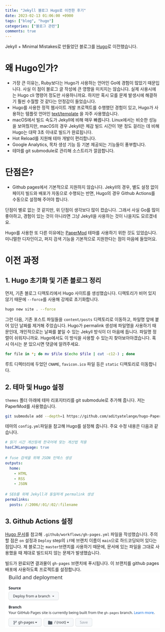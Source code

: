 ```yaml
---
title: "Jekyll 블로그 Hugo로 이전한 후기"
date: 2023-02-13 01:06:00 +0900
tags: ["blog", "hugo"]
categories: ["블로그 관련"]
comments: true
---
```


Jekyll + Minimal Mistakes로 만들었던 블로그를 [Hugo](https://gohugo.io/)로 이전했습니다.

# 왜 Hugo인가?
* 가장 큰 이유는, Ruby보다는 Hugo가 사용하는 언어인 Go에 경험이 많았기 때문입니다. 사실 이 점이 블로그 글 작성에 큰 영향을 미치지는 않습니다. 실제 사용시에는 Hugo cli 명령어 정도만 사용하니까요. 하지만 혹시 모를 문제 발생시에 해결하기 훨씬 수월할 것 같다는 안정감이 들었습니다.
* Hugo를 사용한 정적 웹사이트 개발 프로젝트를 수행했던 경험이 있고, Hugo가 사용하는 템플릿 언어인 [text/template](https://pkg.go.dev/text/template) 을 자주 사용했습니다.
* macOS에서 빌드 속도가 Jekyll에 비해 매우 빠릅니다. Linux에서는 비슷한 성능을 보여줬지만, macOS의 경우 Jekyll은 체감 빌드 시간이 1분 정도 걸리는 데 비해 Hugo는 대략 3초 이내로 빌드가 완료됩니다.
* Hot Reload를 지원해 테마 개발이 편리합니다.
* Google Analytics, 목차 생성 기능 등 기본 제공되는 기능들이 풍부합니다.
* 테마를 git submodule로 관리해 소스트리가 깔끔합니다.

# 단점은?
* Github pages에서 기본적으로 지원하지 않습니다. Jekyll의 경우, 별도 설정 없이 페이지 빌드와 배포가 자동으로 수행되는 반면, Hugo의 경우 Github Actions를 수동으로 설정해 주어야 합니다.

단점이 별로 없는 것 같지만, 위 단점이 생각보다 많이 컸습니다. 그래서 사실 Go를 많이 좋아하고, 경험이 있는 것이 아니라면 그냥 Jekyll을 사용하는 것이 나을지도 모르겠네요.


Hugo를 사용한 또 다른 이유에는 [PaperMod](https://themes.gohugo.io/themes/hugo-papermod/) 테마를 사용하기 위한 것도 있었습니다. 미니멀한 디자인이고, 퍼지 검색 기능을 기본적으로 지원한다는 점이 마음에 들었어요.

# 이전 과정
## 1. Hugo 초기화 및 기존 블로그 정리
먼저, 기존 블로그 디렉토리에서 Hugo 사이트를 생성했습니다. 디렉토리가 비어 있지 않기 때문에 `--force`를 사용해 강제로 초기화합니다.
```zsh
hugo new site . --force
```
그런 다음, 기존 포스트 파일들을 `content/posts` 디렉토리로 이동하고, 파일명 앞에 붙어 있던 날짜를 제거해 주었습니다. Hugo가 permalink 생성에 파일명을 사용하기 때문인데, 개인적으로는 날짜를 붙일 수 있는 Jekyll 방식이 더 마음에 듭니다. 파일명 정렬이 쉬워지니까요. Hugo에서도 이 방식을 사용할 수 있는지 찾아보아야겠습니다. 혹시 아시는 분 있으시면 댓글에 알려주세요.
```zsh
for file in *; do mv $file $(echo $file | cut -c12-) ; done
```

루트 디렉터리에 두었던 `CNAME`, `favicon.ico` 파일 등은 `static` 디렉토리로 이동합니다.

## 2. 테마 및 Hugo 설정
`themes` 폴더 아래에 테마 리포지터리를 git submodule로 추가해 줍니다. 저는 PaperMod를 사용했습니다.
```zsh
git submodule add --depth=1 https://github.com/adityatelange/hugo-PaperMod.git themes/PaperMod
```
테마의 `config.yml`파일을 참고해 Hugo를 설정해 줍니다. 주요 수정 내용은 다음과 같습니다.
```yaml
# 읽기 시간 계산등에 한국어에 맞는 계산법 적용
hasCJKLanguage: true

# fuse 검색을 위해 JSON 인덱스 생성
outputs:
  home:
    - HTML
    - RSS
    - JSON

# SEO를 위해 Jekyll과 동일하게 permalink 생성
permalinks:
  posts: /:2006/:01/:02/:filename
```
## 3. Github Actions 설정
[Hugo 문서](https://gohugo.io/hosting-and-deployment/hosting-on-github/#build-hugo-with-github-action)를 참고해 `.github/workflows/gh-pages.yml` 파일을 작성했습니다. 주의할 점은 `on` 설정과 `Deploy` step의 `if`에 브랜치 이름이 `main`으로 하드코딩되어 있다는 점입니다. 제 블로그는 `master`브랜치를 사용하기 때문에, 문서에 있는 파일을 그대로 사용했을 때 제대로 빌드되지 않는 문제가 발생했습니다.


빌드가 완료되면 결과물이 `gh-pages` 브랜치에 푸시됩니다. 이 브랜치를 github pages 배포에 사용하도록 프로젝트를 설정합니다.
![github pages 설정](Pasted_image_20230213014815.png)
